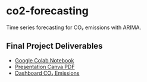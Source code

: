 # co2-forecasting
Time series forecasting for CO₂ emissions with ARIMA.

## Final Project Deliverables
- [Google Colab Notebook](https://colab.research.google.com/drive/1_mEsNl52sKrtBEBN4BpwF9NNnI25nR3Q?usp=sharing)
- [Presentation Canva PDF](https://www.canva.com/design/DAGWdujxG9w/4uQM3yrvkfT16yDlZcCcbA/edit)
- [Dashboard CO₂ Emissions](https://lookerstudio.google.com/u/0/reporting/200f721a-478d-44d8-8bd9-ccf638d9d920/page/p_wonj6c0dld/edit)
